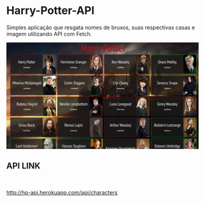 # Harry-Potter-API

<p>Simples aplicação que resgata nomes de bruxos, suas respectivas casas e imagem utilizando API com Fetch.</p>

![alt text](Harry.png)

## API LINK

<br>

http://hp-api.herokuapp.com/api/characters
